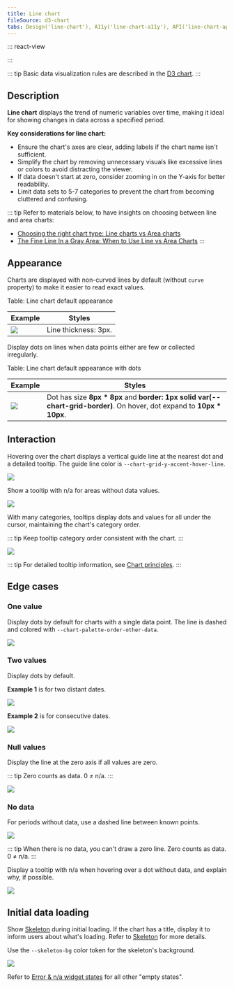 ```yaml
---
title: Line chart
fileSource: d3-chart
tabs: Design('line-chart'), A11y('line-chart-a11y'), API('line-chart-api'), Examples('line-chart-d3-code'), Changelog('d3-chart-changelog')
---
```


::: react-view

<script lang="tsx">
import React from 'react';
import PlaygroundGeneration from '@components/PlaygroundGeneration';
import { chartPlayground } from '@components/ChartPlayground';
import { Chart, LineChartProps } from '@semcore/d3-chart';
import { curveCardinal, curveLinearClosed, curveBumpX } from 'd3-shape';

const data = [...Array(5).keys()].map((d, i) => ({
  x: i,
  Line1: Math.random() * 10,
  Line2: Math.random() * 10,
  Line3: Math.random() * 10,
}));

const area = {
  Line1: data.map((item) => {
    return {
      x: item.x,
      y0: item.Line1 - 1,
      y1: item.Line1 + 1,
    };
  }),
  Line2: data.map((item) => {
    return {
      x: item.x,
      y0: item.Line2 - 1,
      y1: item.Line2 + 1,
    };
  }),
  Line3: data.map((item) => {
    return {
      x: item.x,
      y0: item.Line3 - 1,
      y1: item.Line3 + 1,
    };
  }),
};

const curveMap = {
  curveCardinal,
  curveLinearClosed,
  curveBumpX,
};

const App = PlaygroundGeneration((preview) => {
  const { select, radio, label, bool } = preview('Chart.Line');

  const {
    direction,
    alignItems,
    justifyContent,
    showXAxis,
    showYAxis,
    showTooltip,
    showLegend,
    legendProps,
    showTotalInTooltip,
    patterns,
  } = chartPlayground({ select, radio, label, bool });

  label({ label: 'Linear chart props', key: 'linearChartProps' });

  const curveName = select({
    key: 'curveName',
    defaultValue: 'No curve',
    label: 'Curve',
    options: ['No curve', ...Object.keys(curveMap)],
  });

  const showDots = bool({
    key: 'hideDots',
    defaultValue: true,
    label: 'Show dots',
  });

  const withArea = bool({
    key: 'withArea',
    defaultValue: false,
    label: 'Enable area',
  });

  const areaCurve = select({
    key: 'areaCurve',
    defaultValue: 'No curve',
    label: 'Area Curve',
    options: ['No curve', ...Object.keys(curveMap)],
  });

  const chartProps: LineChartProps = {
    data,
    groupKey: 'x',
    plotWidth: 300,
    plotHeight: 200,
    showTotalInTooltip,
    direction,
    showTooltip,
    showDots,
    curve: curveMap[curveName],
    showXAxis,
    showYAxis,
    alignItems,
    justifyContent,
    area: withArea ? area : undefined,
    areaCurve: curveMap[areaCurve],
    patterns,
  };

  if (showLegend) {
    chartProps.legendProps = legendProps;
  } else {
    chartProps.showLegend = false;
  }

  return <Chart.Line {...chartProps} />;
}, {filterProps: ['data']});
</script>

:::

::: tip
Basic data visualization rules are described in the [D3 chart](/data-display/d3-chart/d3-chart).
:::

## Description

**Line chart** displays the trend of numeric variables over time, making it ideal for showing changes in data across a specified period.

**Key considerations for line chart:**

- Ensure the chart's axes are clear, adding labels if the chart name isn't sufficient.
- Simplify the chart by removing unnecessary visuals like excessive lines or colors to avoid distracting the viewer.
- If data doesn't start at zero, consider zooming in on the Y-axis for better readability.
- Limit data sets to 5-7 categories to prevent the chart from becoming cluttered and confusing.

::: tip
Refer to materials below, to have insights on choosing between line and area charts:

- [Choosing the right chart type: Line charts vs Area charts](https://www.fusioncharts.com/blog/line-charts-vs-area-charts/)
- [The Fine Line In a Gray Area: When to Use Line vs Area Charts](https://visual.ly/blog/line-vs-area-charts/)
:::

## Appearance

Charts are displayed with non-curved lines by default (without `curve` property) to make it easier to read exact values.

Table: Line chart default appearance

| Example                                       | Styles                 |
| --------------------------------------------- | ---------------------- |
| ![](static/without-dots.png) | Line thickness: 3px. |

Display dots on lines when data points either are few or collected irregularly.

Table: Line chart default appearance with dots

| Example                            | Styles                                                                                                                      |
| ---------------------------------- | --------------------------------------------------------------------------------------------------------------------------- |
| ![](static/dots.png) | Dot has size **8px * 8px** and **border: 1px solid var(--chart-grid-border)**. On hover, dot expand to **10px * 10px**. |

## Interaction

Hovering over the chart displays a vertical guide line at the nearest dot and a detailed tooltip. The guide line color is `--chart-grid-y-accent-hover-line`.

![](static/popover-1.png)

Show a tooltip with n/a for areas without data values.

![](static/partially.png)

With many categories, tooltips display dots and values for all under the cursor, maintaining the chart's category order.

::: tip
Keep tooltip category order consistent with the chart.
:::

![](static/popover-2.png)

::: tip
For detailed tooltip information, see [Chart principles](/data-display/d3-chart/d3-chart#tooltip).
:::

## Edge cases

### One value

Display dots by default for charts with a single data point. The line is dashed and colored with `--chart-palette-order-other-data`.

![](static/one-dot-line-chart.png)

### Two values

Display dots by default.

**Example 1** is for two distant dates.

![](static/two-dots1-line-chart.png)

**Example 2** is for consecutive dates.

![](static/two-dots2.png)

### Null values

Display the line at the zero axis if all values are zero.

::: tip
Zero counts as data. 0 ≠ n/a.
:::

![](static/null-line-chart.png)

### No data

For periods without data, use a dashed line between known points.

![](static/partially.png)

::: tip
When there is no data, you can't draw a zero line. Zero counts as data. 0 ≠ n/a.
:::

Display a tooltip with n/a when hovering over a dot without data, and explain why, if possible.

![](static/not-available.png)

## Initial data loading

Show [Skeleton](/components/skeleton/skeleton) during initial loading. If the chart has a title, display it to inform users about what's loading. Refer to [Skeleton](/components/skeleton/skeleton) for more details.

Use the `--skeleton-bg` color token for the skeleton's background.

![](static/line-skeleton.png)

Refer to [Error & n/a widget states](/components/widget-empty/widget-empty) for all other "empty states".
